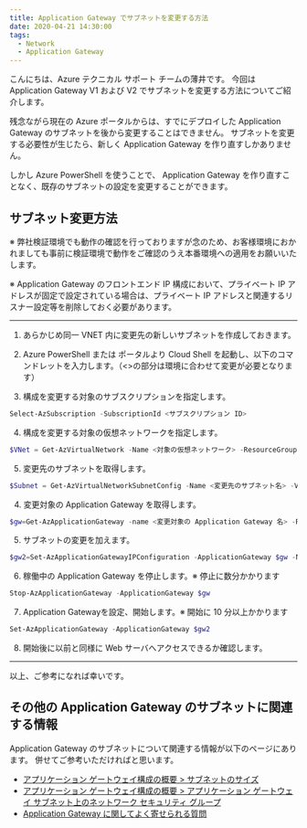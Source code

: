 ```yaml
---
title: Application Gateway でサブネットを変更する方法
date: 2020-04-21 14:30:00 
tags:
  - Network
  - Application Gateway
---
```


こんにちは、Azure テクニカル サポート チームの薄井です。
今回は Application Gateway V1 および V2 でサブネットを変更する方法についてご紹介します。

残念ながら現在の Azure ポータルからは、すでにデプロイした Application Gateway のサブネットを後から変更することはできません。
サブネットを変更する必要性が生じたら、新しく Application Gateway を作り直すしかありません。

しかし Azure PowerShell を使うことで、 Application Gateway を作り直すことなく、既存のサブネットの設定を変更することができます。

## サブネット変更方法

※ 弊社検証環境でも動作の確認を行っておりますが念のため、お客様環境におかれましても事前に検証環境で動作をご確認のうえ本番環境への適用をお願いいたします。

※ Application Gateway のフロントエンド IP 構成において、プライベート IP アドレスが固定で設定されている場合は、プライベート IP アドレスと関連するリスナー設定等を削除しておく必要があります。

---
1. あらかじめ同一 VNET 内に変更先の新しいサブネットを作成しておきます。
2. Azure PowerShell または ポータルより Cloud Shell を起動し、以下のコマンドレットを入力します。（<>の部分は環境に合わせて変更が必要となります）

3. 構成を変更する対象のサブスクリプションを指定します。
```powershell
Select-AzSubscription -SubscriptionId <サブスクリプション ID>
```

4. 構成を変更する対象の仮想ネットワークを指定します。
```powershell
$VNet = Get-AzVirtualNetwork -Name <対象の仮想ネットワーク> -ResourceGroupName <変更対象のリソースグループ>
```

5. 変更先のサブネットを取得します。
```powershell
$Subnet = Get-AzVirtualNetworkSubnetConfig -Name <変更先のサブネット名> -VirtualNetwork $VNet
```
 
4. 変更対象の Application Gateway を取得します。
```powershell
$gw=Get-AzApplicationGateway -name <変更対象の Application Gateway 名> -ResourceGroupName <変更対象のリソースグループ>
```

5. サブネットの変更を加えます。
```powershell
$gw2=Set-AzApplicationGatewayIPConfiguration -ApplicationGateway $gw -Name "appGatewayIpConfig" -Subnet $Subnet
```

6. 稼働中の Application Gateway を停止します。※ 停止に数分かかります
```powershell
Stop-AzApplicationGateway -ApplicationGateway $gw
```

7. Application Gatewayを設定、開始します。※ 開始に 10 分以上かかります
```powershell
Set-AzApplicationGateway -ApplicationGateway $gw2
```

8. 開始後に以前と同様に Web サーバへアクセスできるか確認します。
---

以上、ご参考になれば幸いです。

## その他の Application Gateway のサブネットに関連する情報
Application Gateway のサブネットについて関連する情報が以下のページにあります。
併せてご参考いただければと思います。

- [アプリケーション ゲートウェイ構成の概要 > サブネットのサイズ](https://docs.microsoft.com/ja-jp/azure/application-gateway/configuration-overview#size-of-the-subnet)
- [アプリケーション ゲートウェイ構成の概要 > アプリケーション ゲートウェイ サブネット上のネットワーク セキュリティ グループ](https://docs.microsoft.com/ja-jp/azure/application-gateway/configuration-overview#network-security-groups-on-the-application-gateway-subnet)
- [Application Gateway に関してよく寄せられる質問](https://docs.microsoft.com/ja-jp/azure/application-gateway/application-gateway-faq)